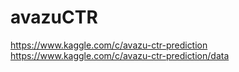 # avazuCTR
https://www.kaggle.com/c/avazu-ctr-prediction  
https://www.kaggle.com/c/avazu-ctr-prediction/data